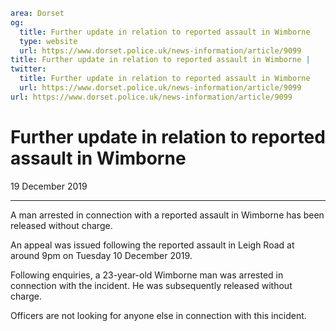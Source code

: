 ```yaml
area: Dorset
og:
  title: Further update in relation to reported assault in Wimborne
  type: website
  url: https://www.dorset.police.uk/news-information/article/9099
title: Further update in relation to reported assault in Wimborne |
twitter:
  title: Further update in relation to reported assault in Wimborne
  url: https://www.dorset.police.uk/news-information/article/9099
url: https://www.dorset.police.uk/news-information/article/9099
```

# Further update in relation to reported assault in Wimborne

19 December 2019

* * *

A man arrested in connection with a reported assault in Wimborne has been released without charge.

An appeal was issued following the reported assault in Leigh Road at around 9pm on Tuesday 10 December 2019.

Following enquiries, a 23-year-old Wimborne man was arrested in connection with the incident. He was subsequently released without charge.

Officers are not looking for anyone else in connection with this incident.
